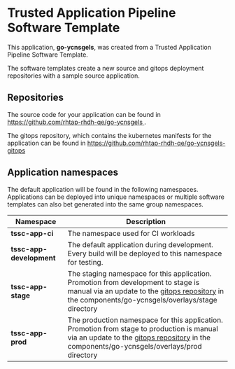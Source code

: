 # Trusted Application Pipeline Software Template

This application, **go-ycnsgels**, was created from a Trusted Application Pipeline Software Template.

The software templates create a new source and gitops deployment repositories with a sample source application. 

## Repositories

The source code for your application can be found in [https://github.com/rhtap-rhdh-qe/go-ycnsgels ](https://github.com/rhtap-rhdh-qe/go-ycnsgels ).
 
The gitops repository, which contains the kubernetes manifests for the application can be found in 
[https://github.com/rhtap-rhdh-qe/go-ycnsgels-gitops ](https://github.com/rhtap-rhdh-qe/go-ycnsgels-gitops ) 

## Application namespaces 

The default application will be found in the following namespaces. Applications can be deployed into unique namespaces or multiple software templates can also bet generated into the same group namespaces.  

|  Namespace   |  Description   |  
| -------- | -------- |
| **tssc-app-ci** | The namespace used for CI workloads |
| **tssc-app-development** | The default application during development. Every build will be deployed to this namespace for testing. |
| **tssc-app-stage** | The staging namespace for this application. Promotion from development to stage is manual via an update to the [gitops repository](https://github.com/rhtap-rhdh-qe/go-ycnsgels-gitops ) in the components/go-ycnsgels/overlays/stage directory |
| **tssc-app-prod** | The production namespace for this application. Promotion from stage to production is manual via an update to the [gitops repository](https://github.com/rhtap-rhdh-qe/go-ycnsgels-gitops ) in the components/go-ycnsgels/overlays/prod directory |